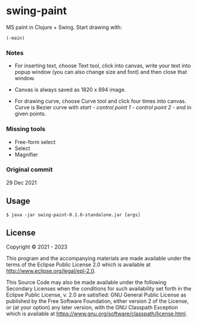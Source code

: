 # swing-paint

MS paint in Clojure + Swing. Start drawing with:

```
(-main)
```

### Notes

- For inserting text, choose Text tool, click into canvas, write your text into popup window (you can also change size and font) and then close that window.


- Canvas is always saved as 1820 x 894 image.


- For drawing curve, choose Curve tool and click four times into canvas. Curve is Bezier curve with *start - control point 1 - control point 2 - end* in given points.

### Missing tools

- Free-form select
- Select
- Magnifier

### Original commit
29 Dec 2021

## Usage

    $ java -jar swing-paint-0.1.0-standalone.jar [args]

## License

Copyright © 2021 - 2023

This program and the accompanying materials are made available under the
terms of the Eclipse Public License 2.0 which is available at
http://www.eclipse.org/legal/epl-2.0.

This Source Code may also be made available under the following Secondary
Licenses when the conditions for such availability set forth in the Eclipse
Public License, v. 2.0 are satisfied: GNU General Public License as published by
the Free Software Foundation, either version 2 of the License, or (at your
option) any later version, with the GNU Classpath Exception which is available
at https://www.gnu.org/software/classpath/license.html.
